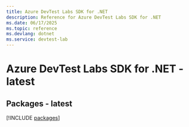 ```yaml
---
title: Azure DevTest Labs SDK for .NET
description: Reference for Azure DevTest Labs SDK for .NET
ms.date: 06/17/2025
ms.topic: reference
ms.devlang: dotnet
ms.service: devtest-lab
---
```

# Azure DevTest Labs SDK for .NET - latest
## Packages - latest
[!INCLUDE [packages](devtest-labs-index.md)]